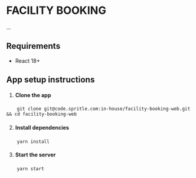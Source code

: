 # FACILITY BOOKING

...

## Requirements

- React 18+

## App setup instructions

1. #### Clone the app

&emsp;&emsp;`git clone git@code.spritle.com:in-house/facility-booking-web.git && cd facility-booking-web`

2. #### Install dependencies

&emsp;&emsp;`yarn install`

3. #### Start the server

&emsp;&emsp;`yarn start`
